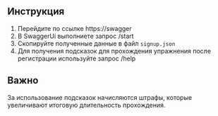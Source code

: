 ## Инструкция

1. Перейдите по ссылке https://swagger
1. В SwaggerUi выполниете запрос /start
1. Скопируйте полученные данные в файл `signup.json`
1. Для получения подсказок для прохождения упражнения после регистрации используйте запрос /help

## Важно

За использование подсказок начисляются штрафы, которые увеличивают итоговую длительность прохождения. 